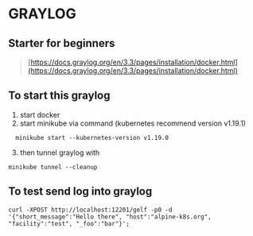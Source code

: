 # GRAYLOG

## Starter for beginners

> [https://docs.graylog.org/en/3.3/pages/installation/docker.html](https://docs.graylog.org/en/3.3/pages/installation/docker.html)


## To start this graylog

1) start docker
2) start minikube via command  (kubernetes recommend version v1.19.1)

```
  minikube start --kubernetes-version v1.19.0
```

3) then tunnel graylog with

```
minikube tunnel --cleanup
```

## To test send log into graylog 

```
curl -XPOST http://localhost:12201/gelf -p0 -d '{"short_message":"Hello there", "host":"alpine-k8s.org", "facility":"test", "_foo":"bar"}';
```